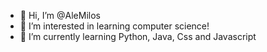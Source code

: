 - 👋 Hi, I’m @AleMilos
- 👀 I’m interested in learning computer science!
- 🌱 I’m currently learning Python, Java, Css and Javascript


<!---
AleMilos/AleMilos is a ✨ special ✨ repository because its `README.md` (this file) appears on your GitHub profile.
You can click the Preview link to take a look at your changes.
--->
